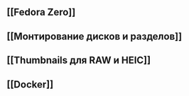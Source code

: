 ## [[Fedora Zero]]
## [[Монтирование дисков и разделов]]
## [[Thumbnails для RAW и HEIC]]

## [[Docker]]